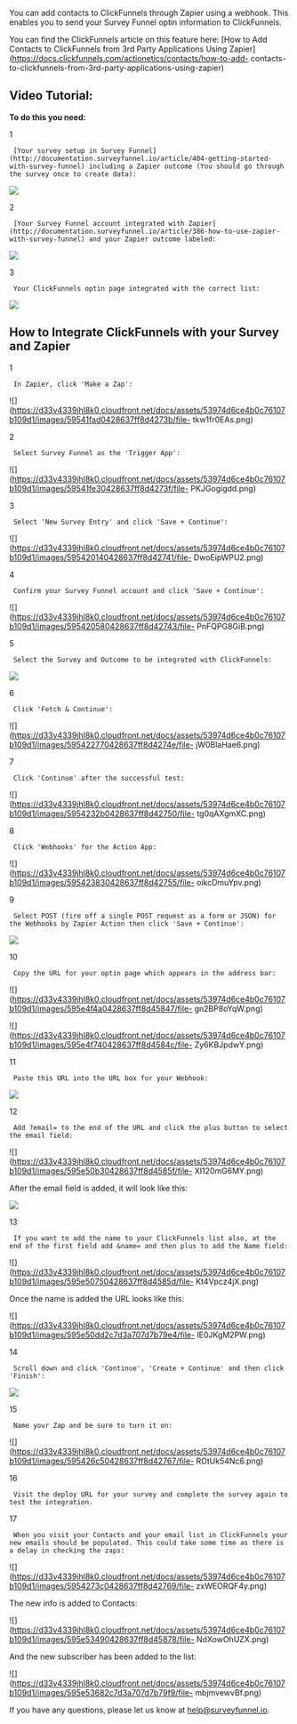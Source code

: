 You can add contacts to ClickFunnels through Zapier using a webhook. This
enables you to send your Survey Funnel optin information to ClickFunnels.

You can find the ClickFunnels article on this feature here: [How to Add
Contacts to ClickFunnels from 3rd Party Applications Using
Zapier](https://docs.clickfunnels.com/actionetics/contacts/how-to-add-
contacts-to-clickfunnels-from-3rd-party-applications-using-zapier)

## Video Tutorial:

**To do this you need:**

1

     [Your survey setup in Survey Funnel](http://documentation.surveyfunnel.io/article/404-getting-started-with-survey-funnel) including a Zapier outcome (You should go through the survey once to create data): 

![](https://d33v4339jhl8k0.cloudfront.net/docs/assets/53974d6ce4b0c76107b109d1/images/595420cc2c7d3a707d7b4a97/file-A2XPnXvXq5.png)

2

     [Your Survey Funnel account integrated with Zapier](http://documentation.surveyfunnel.io/article/386-how-to-use-zapier-with-survey-funnel) and your Zapier outcome labeled: 

![](https://d33v4339jhl8k0.cloudfront.net/docs/assets/53974d6ce4b0c76107b109d1/images/595421142c7d3a707d7b4a98/file-34ErOfDr2u.png)

3

     Your ClickFunnels optin page integrated with the correct list: 

![](https://d33v4339jhl8k0.cloudfront.net/docs/assets/53974d6ce4b0c76107b109d1/images/5954218c0428637ff8d42745/file-b64fZXu8k7.png)

## How to Integrate ClickFunnels with your Survey and Zapier

1

     In Zapier, click 'Make a Zap': 

![](https://d33v4339jhl8k0.cloudfront.net/docs/assets/53974d6ce4b0c76107b109d1/images/59541fad0428637ff8d4273b/file-
tkw1fr0EAs.png)

2

     Select Survey Funnel as the 'Trigger App': 

![](https://d33v4339jhl8k0.cloudfront.net/docs/assets/53974d6ce4b0c76107b109d1/images/59541fe30428637ff8d4273f/file-
PKJGogigdd.png)

3

     Select 'New Survey Entry' and click 'Save + Continue': 

![](https://d33v4339jhl8k0.cloudfront.net/docs/assets/53974d6ce4b0c76107b109d1/images/595420140428637ff8d42741/file-
DwoEipWPU2.png)

4

     Confirm your Survey Funnel account and click 'Save + Continue': 

![](https://d33v4339jhl8k0.cloudfront.net/docs/assets/53974d6ce4b0c76107b109d1/images/595420580428637ff8d42743/file-
PnFQPG8GiB.png)

5

     Select the Survey and Outcome to be integrated with ClickFunnels: 

![](https://d33v4339jhl8k0.cloudfront.net/docs/assets/53974d6ce4b0c76107b109d1/images/595422470428637ff8d4274d/file-4w4R1whYJD.png)

6

     Click 'Fetch & Continue': 

![](https://d33v4339jhl8k0.cloudfront.net/docs/assets/53974d6ce4b0c76107b109d1/images/595422770428637ff8d4274e/file-
jW0BlaHae6.png)

7

     Click 'Continue' after the successful test: 

![](https://d33v4339jhl8k0.cloudfront.net/docs/assets/53974d6ce4b0c76107b109d1/images/5954232b0428637ff8d42750/file-
tg0qAXgmXC.png)

8

     Click 'Webhooks' for the Action App: 

![](https://d33v4339jhl8k0.cloudfront.net/docs/assets/53974d6ce4b0c76107b109d1/images/595423830428637ff8d42755/file-
oikcDmuYpv.png)

9

     Select POST (fire off a single POST request as a form or JSON) for the Webhooks by Zapier Action then click 'Save + Continue': 

![](https://d33v4339jhl8k0.cloudfront.net/docs/assets/53974d6ce4b0c76107b109d1/images/595423ce2c7d3a707d7b4aac/file-4LeU1OT4Cq.png)

10

     Copy the URL for your optin page which appears in the address bar: 

![](https://d33v4339jhl8k0.cloudfront.net/docs/assets/53974d6ce4b0c76107b109d1/images/595e4f4a0428637ff8d45847/file-
gn2BP8oYqW.png)

![](https://d33v4339jhl8k0.cloudfront.net/docs/assets/53974d6ce4b0c76107b109d1/images/595e4f740428637ff8d4584c/file-
Zy6KBJpdwY.png)

11

     Paste this URL into the URL box for your Webhook: 

![](https://d33v4339jhl8k0.cloudfront.net/docs/assets/53974d6ce4b0c76107b109d1/images/595e4fcd0428637ff8d45852/file-q7iUTl59E0.png)

12

     Add ?email= to the end of the URL and click the plus button to select the email field: 

![](https://d33v4339jhl8k0.cloudfront.net/docs/assets/53974d6ce4b0c76107b109d1/images/595e50b30428637ff8d4585f/file-
XI120mG6MY.png)

After the email field is added, it will look like this:

![](https://d33v4339jhl8k0.cloudfront.net/docs/assets/53974d6ce4b0c76107b109d1/images/595e503f0428637ff8d4585a/file-6LxfAWd3aI.png)

13

     If you want to add the name to your ClickFunnels list also, at the end of the first field add &name= and then plus to add the Name field: 

![](https://d33v4339jhl8k0.cloudfront.net/docs/assets/53974d6ce4b0c76107b109d1/images/595e50750428637ff8d4585d/file-
Kt4Vpcz4jX.png)

Once the name is added the URL looks like this:

![](https://d33v4339jhl8k0.cloudfront.net/docs/assets/53974d6ce4b0c76107b109d1/images/595e50dd2c7d3a707d7b79e4/file-
lE0JKgM2PW.png)

14

     Scroll down and click 'Continue', 'Create + Continue' and then click 'Finish': 

![](https://d33v4339jhl8k0.cloudfront.net/docs/assets/53974d6ce4b0c76107b109d1/images/595426440428637ff8d42763/file-R3hcr1qdgc.png)

15

     Name your Zap and be sure to turn it on: 

![](https://d33v4339jhl8k0.cloudfront.net/docs/assets/53974d6ce4b0c76107b109d1/images/595426c50428637ff8d42767/file-
ROtUk54Nc6.png)

16

     Visit the deploy URL for your survey and complete the survey again to test the integration. 

17

     When you visit your Contacts and your email list in ClickFunnels your new emails should be populated. This could take some time as there is a delay in checking the zaps: 

![](https://d33v4339jhl8k0.cloudfront.net/docs/assets/53974d6ce4b0c76107b109d1/images/5954273c0428637ff8d42769/file-
zxWEORQF4y.png)

The new info is added to Contacts:

![](https://d33v4339jhl8k0.cloudfront.net/docs/assets/53974d6ce4b0c76107b109d1/images/595e53490428637ff8d45878/file-
NdXowOhUZX.png)

And the new subscriber has been added to the list:

![](https://d33v4339jhl8k0.cloudfront.net/docs/assets/53974d6ce4b0c76107b109d1/images/595e53682c7d3a707d7b79f9/file-
mbjmvewvBf.png)

If you have any questions, please let us know at
[help@surveyfunnel.io](mailto:mailto:help@surveyfunnel.io).

